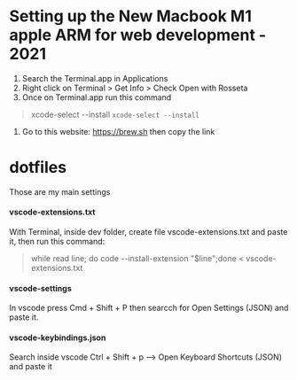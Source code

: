 # Setting up the New Macbook M1 apple ARM for web development - 2021

1. Search the Terminal.app in Applications
1. Right click on Terminal > Get Info > Check Open with Rosseta
1. Once on Terminal.app run this command
> xcode-select --install
``xcode-select --install``
1. Go to this website: https://brew.sh then copy the link


# dotfiles

Those are my main settings

#### vscode-extensions.txt

With Terminal, inside dev folder, create file vscode-extensions.txt and paste it, then run this command:

> while read line; do code --install-extension "$line";done < vscode-extensions.txt

#### vscode-settings

In vscode press Cmd + Shift + P then searcch for Open Settings (JSON) and paste it. 

#### vscode-keybindings.json

Search inside vscode Ctrl + Shift + p --> Open Keyboard Shortcuts (JSON) and paste it


